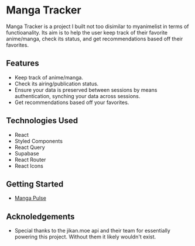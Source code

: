 # Manga Tracker

Manga Tracker is a project I built not too disimilar to myanimelist in terms of functioanality. Its aim is to help the user keep track of their favorite anime/manga, check its status, and get recommendations based off their favorites.

## Features

- Keep track of anime/manga.
- Check its airing/publication status.
- Ensure your data is preserved between sessions by means authentication, synching your data across sessions.
- Get recommendations based off your favorites.

## Technologies Used

- React
- Styled Components
- React Query
- Supabase
- React Router
- React Icons

## Getting Started

- [Manga Pulse](https://mangapulse.netlify.app/)

## Acknoledgements

- Special thanks to the jikan.moe api and their team for essentially powering this project. Without them it likely wouldn't exist.
